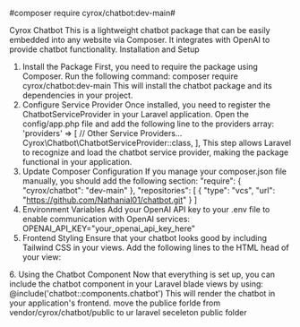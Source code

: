 
#composer require cyrox/chatbot:dev-main#


Cyrox Chatbot
This is a lightweight chatbot package that can be easily embedded into any website via Composer.
It integrates with OpenAI to provide chatbot functionality.
Installation and Setup
1. Install the Package
First, you need to require the package using Composer. Run the following command:
composer require cyrox/chatbot:dev-main
This will install the chatbot package and its dependencies in your project.
2. Configure Service Provider
Once installed, you need to register the ChatbotServiceProvider in your Laravel application. Open
the config/app.php file and add the following line to the providers array:
'providers' => [
// Other Service Providers...
Cyrox\Chatbot\ChatbotServiceProvider::class,
],
This step allows Laravel to recognize and load the chatbot service provider, making the package
functional in your application.
3. Update Composer Configuration
If you manage your composer.json file manually, you should add the following section:
"require": {
"cyrox/chatbot": "dev-main"
},
"repositories": [
{
"type": "vcs",
"url": "https://github.com/Nathanial01/chatbot.git"
}
]
4. Environment Variables
Add your OpenAI API key to your .env file to enable communication with OpenAI services:
OPENAI_API_KEY="your_openai_api_key_here"
5. Frontend Styling
Ensure that your chatbot looks good by including Tailwind CSS in your views. Add the following lines
to the HTML head of your view:
<link href="https://cdn.jsdelivr.net/npm/tailwindcss@2.0.3/dist/tailwind.min.css" rel="stylesheet">
<link href="{{ asset('css/style.css') }}" rel="stylesheet">
6. Using the Chatbot Component
Now that everything is set up, you can include the chatbot component in your Laravel blade views
by using:
@include('chatbot::components.chatbot')
This will render the chatbot in your application's frontend.
move the publice forlde from vendor/cyrox/chatbot/public to ur laravel seceleton public folder
